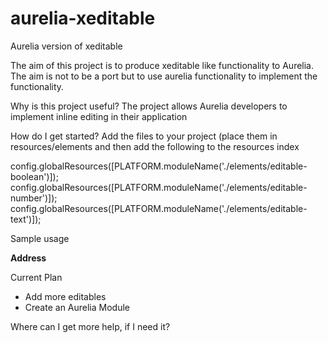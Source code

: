 # aurelia-xeditable
Aurelia version of xeditable

The aim of this project is to produce xeditable like functionality to Aurelia. The aim is
not to be a port but to use aurelia functionality to implement the functionality. 

Why is this project useful?
The project allows Aurelia developers to implement inline editing in their application

How do I get started?
Add the files to your project (place them in resources/elements and then add the following to the resources index

  config.globalResources([PLATFORM.moduleName('./elements/editable-boolean')]);
  config.globalResources([PLATFORM.moduleName('./elements/editable-number')]);
  config.globalResources([PLATFORM.moduleName('./elements/editable-text')]);

Sample usage
<div class="col-12"><strong>Address</strong></div>
<div class="col">
  <div class="row">
    <div class="col-12"><editable-text value.bind="customer.address.street" maxLength="256" required="true" save.call="update('address.street', value)"></editable-text></div>
    <div class="col-8"><editable-text value.bind="customer.address.city" maxLength="256" required="true" save.call="update('address.city', value)"></editable-text></div>
    <div class="col-4"><editable-text value.bind="customer.address.state" maxLength="256" required="true" save.call="update('address.state', value)"></editable-text></div>
    <div class="col-8"><editable-text value.bind="customer.address.country" maxLength="256" required="true" save.call="update('address.country', value)"></editable-text></div>
    <div class="col-4"><editable-text value.bind="customer.address.postcode" maxLength="256" required="true" save.call="update('address.postcode', value)"></editable-text></div>
  </div>
</div>
          
Current Plan
- Add more editables
- Create an Aurelia Module

Where can I get more help, if I need it?
